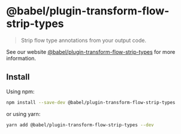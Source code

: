# @babel/plugin-transform-flow-strip-types

> Strip flow type annotations from your output code.

See our website [@babel/plugin-transform-flow-strip-types](https://babeljs.io/docs/babel-plugin-transform-flow-strip-types) for more information.

## Install

Using npm:

```sh
npm install --save-dev @babel/plugin-transform-flow-strip-types
```

or using yarn:

```sh
yarn add @babel/plugin-transform-flow-strip-types --dev
```

